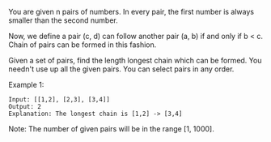 You are given n pairs of numbers. In every pair, the first number is always smaller than the second
number.

Now, we define a pair (c, d) can follow another pair (a, b) if and only if b < c. Chain of pairs can
be formed in this fashion.

Given a set of pairs, find the length longest chain which can be formed. You needn't use up all the
given pairs. You can select pairs in any order.

Example 1:
```
Input: [[1,2], [2,3], [3,4]]
Output: 2
Explanation: The longest chain is [1,2] -> [3,4]
```
Note:
The number of given pairs will be in the range [1, 1000].

